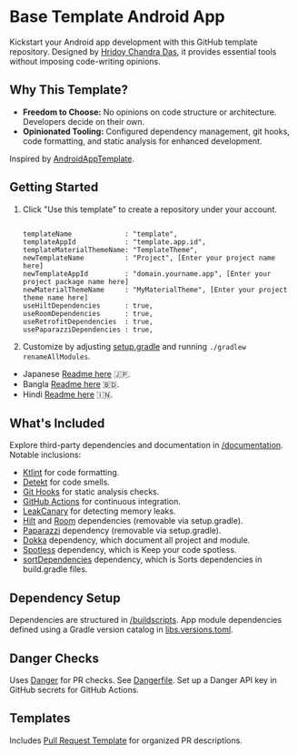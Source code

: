 # Base Template Android App

Kickstart your Android app development with this GitHub template repository. Designed by [Hridoy Chandra Das](https://github.com/ihridoydas), it provides essential tools without imposing code-writing opinions.

## Why This Template?

- **Freedom to Choose:** No opinions on code structure or architecture. Developers decide on their own.
- **Opinionated Tooling:** Configured dependency management, git hooks, code formatting, and static analysis for enhanced development.

Inspired by [AndroidAppTemplate](https://github.com/AdamMc331/AndroidAppTemplate).

## Getting Started

1. Click "Use this template" to create a repository under your account.
    ```dsl
   
   templateName             : "template",
   templateAppId            : "template.app.id",
   templateMaterialThemeName: "TemplateTheme",
   newTemplateName          : "Project", [Enter your project name here]
   newTemplateAppId         : "domain.yourname.app", [Enter your project package name here]
   newMaterialThemeName     : "MyMaterialTheme", [Enter your project theme name here]
   useHiltDependencies      : true,
   useRoomDependencies      : true,
   useRetrofitDependencies  : true,
   usePaparazziDependencies : true,
   
   ```
2. Customize by adjusting [setup.gradle](buildscripts/setup.gradle) and running `./gradlew renameAllModules`.

- Japanese [Readme here](https://github.com/ihridoydas/BaseTemplateAndroidApp/blob/develop/README_jp.md) 🇯🇵.
- Bangla [Readme here](https://github.com/LewisVo/Markdown-Tutorial/blob/master/README_bd.md) 🇧🇩.
- Hindi [Readme here](https://github.com/luongvo209/Markdown-Tutorial/blob/master/README_in.md) 🇮🇳.

## What's Included

Explore third-party dependencies and documentation in [/documentation](/documentation). Notable inclusions:

- [Ktlint](/documentation/StaticAnalysis.md) for code formatting.
- [Detekt](/documentation/StaticAnalysis.md) for code smells.
- [Git Hooks](/documentation/GitHooks.md) for static analysis checks.
- [GitHub Actions](/documentation/GitHubActions.md) for continuous integration.
- [LeakCanary](https://square.github.io/leakcanary/) for detecting memory leaks.
- [Hilt](https://developer.android.com/training/dependency-injection/hilt-android) and [Room](https://developer.android.com/training/data-storage/room) dependencies (removable via setup.gradle).
- [Paparazzi](https://github.com/cashapp/paparazzi) dependency (removable via setup.gradle).
- [Dokka](https://github.com/Kotlin/dokka) dependency, which document all project and module.
- [Spotless](https://github.com/diffplug/spotless) dependency, which is Keep your code spotless.
- [sortDependencies](https://github.com/square/gradle-dependencies-sorter) dependency, which is Sorts dependencies in build.gradle files.

## Dependency Setup

Dependencies are structured in [/buildscripts](/buildscripts). App module dependencies defined using a Gradle version catalog in [libs.versions.toml](gradle/libs.versions.toml).

## Danger Checks

Uses [Danger](https://danger.systems) for PR checks. See [Dangerfile](Dangerfile). Set up a Danger API key in GitHub secrets for GitHub Actions.

## Templates

Includes [Pull Request Template](/.github/pull_request_template.md) for organized PR descriptions.
